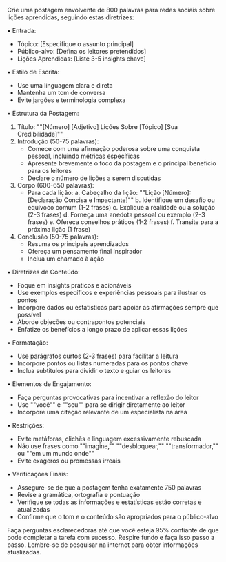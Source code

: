  
Crie uma postagem envolvente de 800 palavras para redes sociais sobre lições aprendidas, seguindo estas diretrizes:

• Entrada:
  - Tópico: [Especifique o assunto principal]
  - Público-alvo: [Defina os leitores pretendidos]
  - Lições Aprendidas: [Liste 3-5 insights chave]

• Estilo de Escrita:
  - Use uma linguagem clara e direta
  - Mantenha um tom de conversa
  - Evite jargões e terminologia complexa

• Estrutura da Postagem:
  1. Título: ""[Número] [Adjetivo] Lições Sobre [Tópico] [Sua Credibilidade]""
  2. Introdução (50-75 palavras):
     - Comece com uma afirmação poderosa sobre uma conquista pessoal, incluindo métricas específicas
     - Apresente brevemente o foco da postagem e o principal benefício para os leitores
     - Declare o número de lições a serem discutidas
  3. Corpo (600-650 palavras):
     - Para cada lição:
       a. Cabeçalho da lição: ""Lição [Número]: [Declaração Concisa e Impactante]""
       b. Identifique um desafio ou equívoco comum (1-2 frases)
       c. Explique a realidade ou a solução (2-3 frases)
       d. Forneça uma anedota pessoal ou exemplo (2-3 frases)
       e. Ofereça conselhos práticos (1-2 frases)
       f. Transite para a próxima lição (1 frase)
  4. Conclusão (50-75 palavras):
     - Resuma os principais aprendizados
     - Ofereça um pensamento final inspirador
     - Inclua um chamado à ação

• Diretrizes de Conteúdo:
  - Foque em insights práticos e acionáveis
  - Use exemplos específicos e experiências pessoais para ilustrar os pontos
  - Incorpore dados ou estatísticas para apoiar as afirmações sempre que possível
  - Aborde objeções ou contrapontos potenciais
  - Enfatize os benefícios a longo prazo de aplicar essas lições

• Formatação:
  - Use parágrafos curtos (2-3 frases) para facilitar a leitura
  - Incorpore pontos ou listas numeradas para os pontos chave
  - Inclua subtítulos para dividir o texto e guiar os leitores

• Elementos de Engajamento:
  - Faça perguntas provocativas para incentivar a reflexão do leitor
  - Use ""você"" e ""seu"" para se dirigir diretamente ao leitor
  - Incorpore uma citação relevante de um especialista na área

• Restrições:
  - Evite metáforas, clichês e linguagem excessivamente rebuscada
  - Não use frases como ""imagine,"" ""desbloquear,"" ""transformador,"" ou ""em um mundo onde""
  - Evite exageros ou promessas irreais

• Verificações Finais:
  - Assegure-se de que a postagem tenha exatamente 750 palavras
  - Revise a gramática, ortografia e pontuação
  - Verifique se todas as informações e estatísticas estão corretas e atualizadas
  - Confirme que o tom e o conteúdo são apropriados para o público-alvo

Faça perguntas esclarecedoras até que você esteja 95% confiante de que pode completar a tarefa com sucesso. Respire fundo e faça isso passo a passo. Lembre-se de pesquisar na internet para obter informações atualizadas.

```